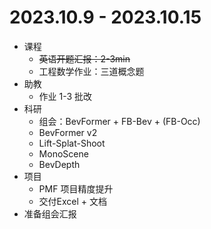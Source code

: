 # 2023.10.9 - 2023.10.15

- 课程
  - ~~英语开题汇报：2-3min~~
  - 工程数学作业：三道概念题
- 助教
  - 作业 1-3 批改
- 科研
  - 组会：BevFormer + FB-Bev + (FB-Occ)
  - BevFormer v2
  - Lift-Splat-Shoot
  - MonoScene
  - BevDepth
- 项目
  - PMF 项目精度提升
  - 交付Excel + 文档
- 准备组会汇报

